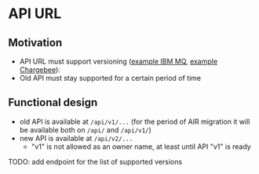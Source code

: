 # API URL

## Motivation

- API URL must support versioning ([example IBM MQ](https://www.ibm.com/docs/en/ibm-mq/9.1?topic=api-rest-versions), [example Chargebee](https://apidocs.chargebee.com/docs/api/)):
- Old API must stay supported for a certain period of time

## Functional design

- old API is available at `/api/v1/...` (for the period of AIR migration it will be available both on `/api/` and `/api/v1/`)
- new API is available at `/api/v2/...`
  - "v1" is not allowed as an owner name, at least until API "v1" is ready

TODO: add endpoint for the list of supported versions
